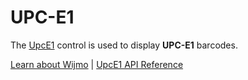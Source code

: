 UPC-E1
=======

The [UpcE1](https://www.grapecity.com/wijmo/api/classes/wijmo_barcode_common.upce1.html) control is used to display **UPC-E1** barcodes.

[Learn about Wijmo](https://www.grapecity.com/wijmo) | [UpcE1 API Reference](https://www.grapecity.com/wijmo/api/classes/wijmo_barcode_common.upce1.html)